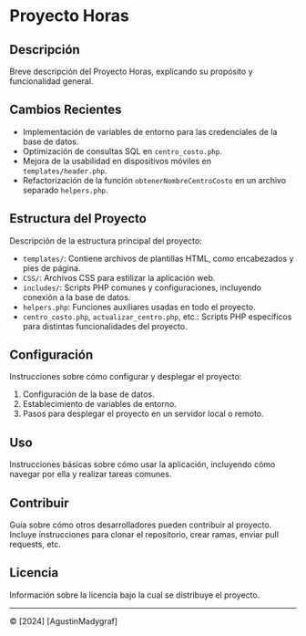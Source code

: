# Proyecto Horas

## Descripción
Breve descripción del Proyecto Horas, explicando su propósito y funcionalidad general.

## Cambios Recientes
- Implementación de variables de entorno para las credenciales de la base de datos.
- Optimización de consultas SQL en `centro_costo.php`.
- Mejora de la usabilidad en dispositivos móviles en `templates/header.php`.
- Refactorización de la función `obtenerNombreCentroCosto` en un archivo separado `helpers.php`.

## Estructura del Proyecto
Descripción de la estructura principal del proyecto:
- `templates/`: Contiene archivos de plantillas HTML, como encabezados y pies de página.
- `CSS/`: Archivos CSS para estilizar la aplicación web.
- `includes/`: Scripts PHP comunes y configuraciones, incluyendo conexión a la base de datos.
- `helpers.php`: Funciones auxiliares usadas en todo el proyecto.
- `centro_costo.php`, `actualizar_centro.php`, etc.: Scripts PHP específicos para distintas funcionalidades del proyecto.

## Configuración
Instrucciones sobre cómo configurar y desplegar el proyecto:
1. Configuración de la base de datos.
2. Establecimiento de variables de entorno.
3. Pasos para desplegar el proyecto en un servidor local o remoto.

## Uso
Instrucciones básicas sobre cómo usar la aplicación, incluyendo cómo navegar por ella y realizar tareas comunes.

## Contribuir
Guía sobre cómo otros desarrolladores pueden contribuir al proyecto. Incluye instrucciones para clonar el repositorio, crear ramas, enviar pull requests, etc.

## Licencia
Información sobre la licencia bajo la cual se distribuye el proyecto.

---

© [2024] [AgustinMadygraf]
